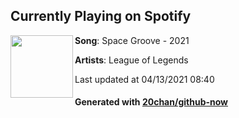 ## Currently Playing on Spotify

[<img align="left" width="100" src="https://i.scdn.co/image/ab67616d00001e025ca4c4e9dc902d49bc248582">](https://open.spotify.com/album/3usZ7im5mkX0BSZW4iQO2j)

**Song**: Space Groove - 2021

**Artists**: League of Legends

Last updated at 04/13/2021 08:40

#### Generated with [20chan/github-now](https://github.com/20chan/github-now)